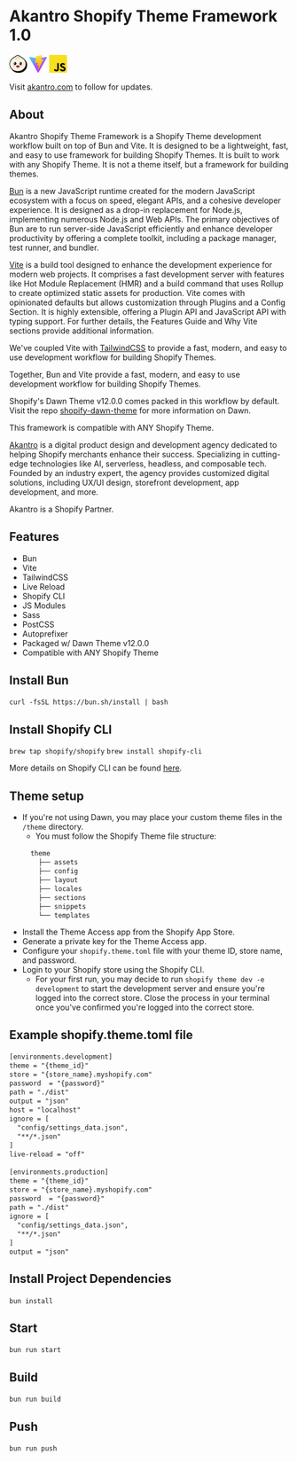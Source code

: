 [akantro]: https://www.akantro.com
[bun]: https://bun.sh
[vite]: https://vitejs.dev
[tailwindcss]: https://tailwindcss.com
[shopify-cli]: https://shopify.dev/themes/tools/cli
[shopify-dawn-theme]: https://github.com/Shopify/dawn

# Akantro Shopify Theme Framework 1.0

<img
  src="https://github.com/akantrocommerce/shopify-theme-bun-vite/blob/main/workflow/assets/bun.png"
  alt="Bun"
  width="32"
  height="32"
/>
<img
  src="https://github.com/akantrocommerce/shopify-theme-bun-vite/blob/main/workflow/assets/vite.svg"
  alt="Vite"
  width="32"
  height="32"
/>
<img
  src="https://github.com/akantrocommerce/shopify-theme-bun-vite/blob/main/workflow/assets/javascript.svg"
  alt="JavaScript"
  width="32"
  height="32"
/>

Visit [akantro.com][akantro] to follow for updates.

## About

Akantro Shopify Theme Framework is a Shopify Theme development workflow built on top of Bun and Vite. It is designed to be a lightweight, fast, and easy to use framework for building Shopify Themes. It is built to work with any Shopify Theme. It is not a theme itself, but a framework for building themes.

[Bun][bun] is a new JavaScript runtime created for the modern JavaScript ecosystem with a focus on speed, elegant APIs, and a cohesive developer experience. It is designed as a drop-in replacement for Node.js, implementing numerous Node.js and Web APIs. The primary objectives of Bun are to run server-side JavaScript efficiently and enhance developer productivity by offering a complete toolkit, including a package manager, test runner, and bundler.

[Vite][vite] is a build tool designed to enhance the development experience for modern web projects. It comprises a fast development server with features like Hot Module Replacement (HMR) and a build command that uses Rollup to create optimized static assets for production. Vite comes with opinionated defaults but allows customization through Plugins and a Config Section. It is highly extensible, offering a Plugin API and JavaScript API with typing support. For further details, the Features Guide and Why Vite sections provide additional information.

We've coupled Vite with [TailwindCSS][tailwindcss] to provide a fast, modern, and easy to use development workflow for building Shopify Themes.

Together, Bun and Vite provide a fast, modern, and easy to use development workflow for building Shopify Themes.

Shopify's Dawn Theme v12.0.0 comes packed in this workflow by default. Visit the repo [shopify-dawn-theme] for more information on Dawn.

This framework is compatible with ANY Shopify Theme.

[Akantro][akantro] is a digital product design and development agency dedicated to helping Shopify merchants enhance their success. Specializing in cutting-edge technologies like AI, serverless, headless, and composable tech. Founded by an industry expert, the agency provides customized digital solutions, including UX/UI design, storefront development, app development, and more.

Akantro is a Shopify Partner.

## Features

- Bun
- Vite
- TailwindCSS
- Live Reload
- Shopify CLI
- JS Modules
- Sass
- PostCSS
- Autoprefixer
- Packaged w/ Dawn Theme v12.0.0
- Compatible with ANY Shopify Theme

## Install Bun

`curl -fsSL https://bun.sh/install | bash`

## Install Shopify CLI

`brew tap shopify/shopify`
`brew install shopify-cli`

More details on Shopify CLI can be found [here][shopify-cli].

## Theme setup

- If you're not using Dawn, you may place your custom theme files in the `/theme` directory.
  - You must follow the Shopify Theme file structure:
  ```
    theme
      ├── assets
      ├── config
      ├── layout
      ├── locales
      ├── sections
      ├── snippets
      └── templates
  ```
- Install the Theme Access app from the Shopify App Store.
- Generate a private key for the Theme Access app.
- Configure your `shopify.theme.toml` file with your theme ID, store name, and password.
- Login to your Shopify store using the Shopify CLI.
  - For your first run, you may decide to run `shopify theme dev -e development` to start the development server and ensure you're logged into the correct store. Close the process in your terminal once you've confirmed you're logged into the correct store.

## Example shopify.theme.toml file

```
[environments.development]
theme = "{theme_id}"
store = "{store_name}.myshopify.com"
password  = "{password}"
path = "./dist"
output = "json"
host = "localhost"
ignore = [
  "config/settings_data.json",
  "**/*.json"
]
live-reload = "off"

[environments.production]
theme = "{theme_id}"
store = "{store_name}.myshopify.com"
password  = "{password}"
path = "./dist"
ignore = [
  "config/settings_data.json",
  "**/*.json"
]
output = "json"
```

## Install Project Dependencies

`bun install`

## Start

`bun run start`

## Build

`bun run build`

## Push

`bun run push`
